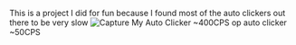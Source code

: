 This is a project I did for fun because I found most of the auto clickers out there to be very slow
![Capture](https://github.com/DisguisedOwI/GodClicker/assets/92737576/20dc41a1-8270-43a3-8196-c7399f4a33c0)
My Auto Clicker ~400CPS
op auto clicker ~50CPS
